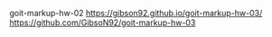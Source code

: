 goit-markup-hw-02 https://gibson92.github.io/goit-markup-hw-03/
https://github.com/GibsoN92/goit-markup-hw-03
